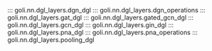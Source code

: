 ::: goli.nn.dgl_layers.dgn_dgl
::: goli.nn.dgl_layers.dgn_operations
::: goli.nn.dgl_layers.gat_dgl
::: goli.nn.dgl_layers.gated_gcn_dgl
::: goli.nn.dgl_layers.gcn_dgl
::: goli.nn.dgl_layers.gin_dgl
::: goli.nn.dgl_layers.pna_dgl
::: goli.nn.dgl_layers.pna_operations
::: goli.nn.dgl_layers.pooling_dgl